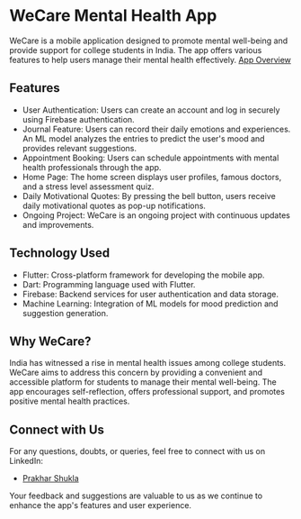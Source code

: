 # WeCare Mental Health App

WeCare is a mobile application designed to promote mental well-being and provide support for college students in India. The app offers various features to help users manage their mental health effectively. [App Overview](https://www.linkedin.com/feed/update/urn:li:activity:7074994769394888704/)

## Features

- User Authentication: Users can create an account and log in securely using Firebase authentication.
- Journal Feature: Users can record their daily emotions and experiences. An ML model analyzes the entries to predict the user's mood and provides relevant suggestions.
- Appointment Booking: Users can schedule appointments with mental health professionals through the app.
- Home Page: The home screen displays user profiles, famous doctors, and a stress level assessment quiz.
- Daily Motivational Quotes: By pressing the bell button, users receive daily motivational quotes as pop-up notifications.
- Ongoing Project: WeCare is an ongoing project with continuous updates and improvements.

## Technology Used

- Flutter: Cross-platform framework for developing the mobile app.
- Dart: Programming language used with Flutter.
- Firebase: Backend services for user authentication and data storage.
- Machine Learning: Integration of ML models for mood prediction and suggestion generation.

## Why WeCare?

India has witnessed a rise in mental health issues among college students. WeCare aims to address this concern by providing a convenient and accessible platform for students to manage their mental well-being. The app encourages self-reflection, offers professional support, and promotes positive mental health practices.

## Connect with Us

For any questions, doubts, or queries, feel free to connect with us on LinkedIn:

- [Prakhar Shukla](https://www.linkedin.com/in/prakhar-shukla-91aaa0202/)

Your feedback and suggestions are valuable to us as we continue to enhance the app's features and user experience.


